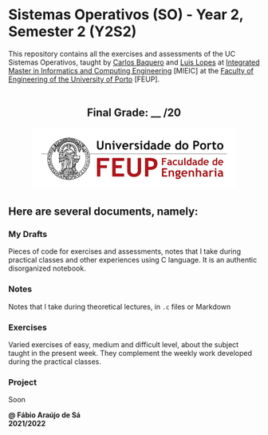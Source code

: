 # Sistemas Operativos (SO) - Year 2, Semester 2 (Y2S2)

This repository contains all the exercises and assessments of the UC Sistemas Operativos, taught by [Carlos Baquero](https://sigarra.up.pt/feup/pt/func_geral.formview?p_codigo=666857) and [Luis Lopes](https://sigarra.up.pt/fcup/pt/func_geral.formview?p_codigo=203540) at [Integrated Master in Informatics and Computing Engineering](https://sigarra.up.pt/feup/pt/cur_geral.cur_view?pv_curso_id=742) [MIEIC] at the [Faculty of Engineering of the University of Porto](https://sigarra.up.pt/feup/pt/web_page.Inicial) [FEUP]. <br> <br>

<h2 align = "center" >Final Grade: __ /20</h2>
<p align = "center" >
  <img 
       title = "FEUP logo"
       src = "Images//FEUP_Logo.png" 
       alt = "FEUP Logo" 
       />
</p>

## Here are several documents, namely:

### My Drafts <br/>
Pieces of code for exercises and assessments, notes that I take during practical classes and other experiences using C language. It is an authentic disorganized notebook. <br>

### Notes
Notes that I take during theoretical lectures, in `.c` files or Markdown <br>

### Exercises
Varied exercises of easy, medium and difficult level, about the subject taught in the present week. They complement the weekly work developed during the practical classes. <br>

### Project
Soon

**@ Fábio Araújo de Sá** <br>
**2021/2022**